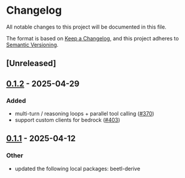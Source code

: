 # Changelog

All notable changes to this project will be documented in this file.

The format is based on [Keep a Changelog](https://keepachangelog.com/en/1.0.0/),
and this project adheres to [Semantic Versioning](https://semver.org/spec/v2.0.0.html).

## [Unreleased]

## [0.1.2](https://github.com/thelegendkaan/beetl/compare/beetl-bedrock-v0.1.1...beetl-bedrock-v0.1.2) - 2025-04-29

### Added

- multi-turn / reasoning loops + parallel tool calling ([#370](https://github.com/thelegendkaan/beetl/pull/370))
- support custom clients for bedrock ([#403](https://github.com/thelegendkaan/beetl/pull/403))

## [0.1.1](https://github.com/thelegendkaan/beetl/compare/beetl-bedrock-v0.1.0...beetl-bedrock-v0.1.1) - 2025-04-12

### Other

- updated the following local packages: beetl-derive
